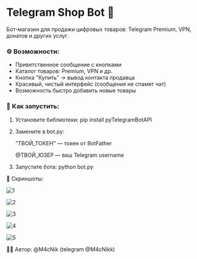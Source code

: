 # Telegram Shop Bot 💸

Бот-магазин для продажи цифровых товаров: Telegram Premium, VPN, донатов и других услуг.

### ⚙ Возможности:
- Приветственное сообщение с кнопками
- Каталог товаров: Premium, VPN и др.
- Кнопка "Купить" → вывод контакта продавца
- Красивый, чистый интерфейс (сообщения не спамят чат)
- Возможность быстро добавить новые товары

### 🧪 Как запустить:

1. Установите библиотеки:
    pip install pyTelegramBotAPI

2. Замените в bot.py:

    "ТВОЙ_ТОКЕН" — токен от BotFather

    @ТВОЙ_ЮЗЕР — ваш Telegram username

3. Запустите бота: python bot.py

📸 Скриншоты:

![1](https://github.com/user-attachments/assets/7289a78c-b039-41ca-b088-cb2b039f0e82)

![2](https://github.com/user-attachments/assets/0ae2c16d-4259-4659-8443-33564080175f)

![3](https://github.com/user-attachments/assets/adfbe519-d917-4ef6-b4aa-633125c3f006)

![4](https://github.com/user-attachments/assets/924aaa4d-33ef-4b61-8a76-3b057580ae81)

![5](https://github.com/user-attachments/assets/8d36e6e7-e81c-42ae-8400-06aa115be08c)




🧑‍💻 Автор: @M4cNik (telegram @M4cNikk)




